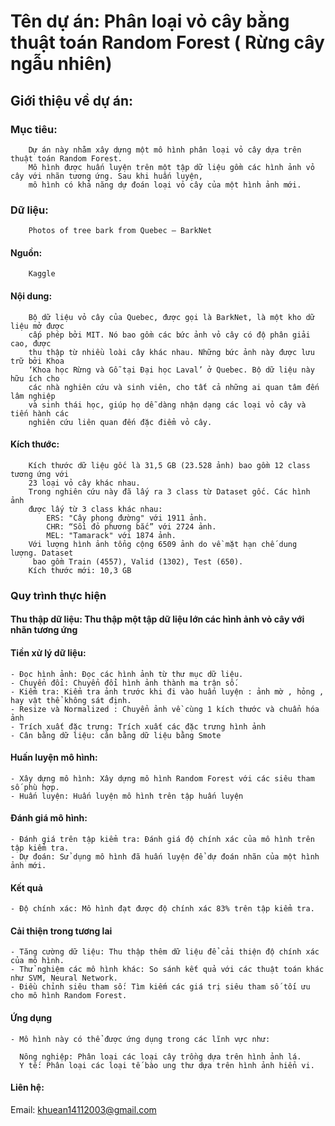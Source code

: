 # Tên dự án: Phân loại vỏ cây bằng thuật toán Random Forest ( Rừng cây ngẫu nhiên)
## Giới thiệu về dự án:

### Mục tiêu:
        Dự án này nhằm xây dựng một mô hình phân loại vỏ cây dựa trên thuật toán Random Forest. 
        Mô hình được huấn luyện trên một tập dữ liệu gồm các hình ảnh vỏ cây với nhãn tương ứng. Sau khi huấn luyện, 
        mô hình có khả năng dự đoán loại vỏ cây của một hình ảnh mới.

### Dữ liệu: 
        Photos of tree bark from Quebec – BarkNet
#### Nguồn: 
        Kaggle
#### Nội dung: 
        Bộ dữ liệu vỏ cây của Quebec, được gọi là BarkNet, là một kho dữ liệu mở được 
        cấp phép bởi MIT. Nó bao gồm các bức ảnh vỏ cây có độ phân giải cao, được 
        thu thập từ nhiều loài cây khác nhau. Những bức ảnh này được lưu trữ bởi Khoa 
        ‘Khoa học Rừng và Gỗ tại Đại học Laval’ ở Quebec. Bộ dữ liệu này hữu ích cho 
        các nhà nghiên cứu và sinh viên, cho tất cả những ai quan tâm đến lâm nghiệp 
        và sinh thái học, giúp họ dễ dàng nhận dạng các loại vỏ cây và tiến hành các 
        nghiên cứu liên quan đến đặc điểm vỏ cây.
#### Kích thước: 
        Kích thước dữ liệu gốc là 31,5 GB (23.528 ảnh) bao gồm 12 class tương ứng với 
        23 loại vỏ cây khác nhau.
        Trong nghiên cứu này đã lấy ra 3 class từ Dataset gốc. Các hình ảnh 
        được lấy từ 3 class khác nhau: 
            ERS: "Cây phong đường" với 1911 ảnh. 
            CHR: “Sồi đỏ phương bắc” với 2724 ảnh. 
            MEL: "Tamarack" với 1874 ảnh. 
        Với lượng hình ảnh tổng cộng 6509 ảnh do về mặt hạn chế dung lượng. Dataset 
         bao gồm Train (4557), Valid (1302), Test (650).  
        Kích thước mới: 10,3 GB 
        

### Quy trình thực hiện

#### Thu thập dữ liệu: Thu thập một tập dữ liệu lớn các hình ảnh vỏ cây với nhãn tương ứng 
#### Tiền xử lý dữ liệu:
    - Đọc hình ảnh: Đọc các hình ảnh từ thư mục dữ liệu.
    - Chuyển đổi: Chuyển đổi hình ảnh thành ma trận số.
    - Kiểm tra: Kiểm tra ảnh trước khi đi vào huấn luyện : ảnh mờ , hỏng , hay vật thể không sát định.
    - Resize và Normalized : Chuyển ảnh về cùng 1 kích thước và chuẩn hóa ảnh 
    - Trích xuất đặc trưng: Trích xuất các đặc trưng hình ảnh
    - Cân bằng dữ liệu: cân bằng dữ liệu bằng Smote 
#### Huấn luyện mô hình:
    - Xây dựng mô hình: Xây dựng mô hình Random Forest với các siêu tham số phù hợp.
    - Huấn luyện: Huấn luyện mô hình trên tập huấn luyện

#### Đánh giá mô hình:
    - Đánh giá trên tập kiểm tra: Đánh giá độ chính xác của mô hình trên tập kiểm tra.
    - Dự đoán: Sử dụng mô hình đã huấn luyện để dự đoán nhãn của một hình ảnh mới.

#### Kết quả
    - Độ chính xác: Mô hình đạt được độ chính xác 83% trên tập kiểm tra.

#### Cải thiện trong tương lai
    - Tăng cường dữ liệu: Thu thập thêm dữ liệu để cải thiện độ chính xác của mô hình.
    - Thử nghiệm các mô hình khác: So sánh kết quả với các thuật toán khác như SVM, Neural Network.
    - Điều chỉnh siêu tham số: Tìm kiếm các giá trị siêu tham số tối ưu cho mô hình Random Forest.

#### Ứng dụng
    - Mô hình này có thể được ứng dụng trong các lĩnh vực như:

      Nông nghiệp: Phân loại các loại cây trồng dựa trên hình ảnh lá.
      Y tế: Phân loại các loại tế bào ung thư dựa trên hình ảnh hiển vi.
#### Liên hệ: 
  Email: khuean14112003@gmail.com
      
    
    
